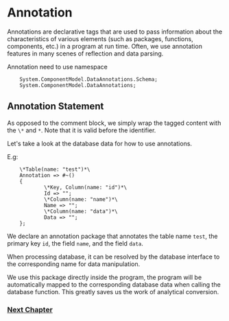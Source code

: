 # Annotation
Annotations are declarative tags that are used to pass information about the characteristics of various elements (such as packages, functions, components, etc.) in a program at run time.
Often, we use annotation features in many scenes of reflection and data parsing.

Annotation need to use namespace
        
        System.ComponentModel.DataAnnotations.Schema;
        System.ComponentModel.DataAnnotations;

## Annotation Statement
As opposed to the comment block, we simply wrap the tagged content with the `\*` and `*`.
Note that it is valid before the identifier.

Let's take a look at the database data for how to use annotations.

E.g:

        \*Table(name: "test")*\
        Annotation => #~()
        {
                \*Key, Column(name: "id")*\
                Id => "";
                \*Column(name: "name")*\
                Name => "";
                \*Column(name: "data")*\
                Data => "";
        };

We declare an annotation package that annotates the table name `test`, the primary key `id`, the field `name`, and the field `data`.

When processing database, it can be resolved by the database interface to the corresponding name for data manipulation.

We use this package directly inside the program, the program will be automatically mapped to the corresponding database data when calling the database function.
This greatly saves us the work of analytical conversion.

### [Next Chapter](namespace.md)